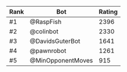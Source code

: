 Rank|Bot|Rating
---|---|---
#1|@RaspFish|2396
#2|@colinbot|2330
#3|@DavidsGuterBot|1641
#4|@pawnrobot|1261
#5|@MinOpponentMoves|915
